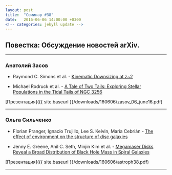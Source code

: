 ```yaml
---
layout: post
title:  "Семинар #38"
date:   2016-06-06 14:00:00 +0300
<!-- categories: jekyll update -->
---
```

## Повестка: Обсуждение новостей arXiv.

***

### Анатолий Засов

- Raymond C. Simons et al. - [Kinematic Downsizing at z~2](https://arxiv.org/abs/1606.00009)

- Michael Rodruck et al. - [A Tale of Two Tails: Exploring Stellar Populations in the Tidal Tails of NGC 3256](https://arxiv.org/abs/1606.00008)

[Презентация]({{ site.baseurl  }}/downloads/160606/zasov_06_june16.pdf)

***

### Ольга Сильченко

- Florian Pranger, Ignacio Trujillo, Lee S. Kelvin, María Cebrián - [The effect of environment on the structure of disc galaxies](https://arxiv.org/abs/1605.08845)

- Jenny E. Greene, Anil C. Seth, Minjin Kim et al. - [Megamaser Disks Reveal a Broad Distribution of Black Hole Mass in Spiral Galaxies](https://arxiv.org/abs/1606.00018)


[Презентация]({{ site.baseurl  }}/downloads/160606/astroph38.pdf)

***